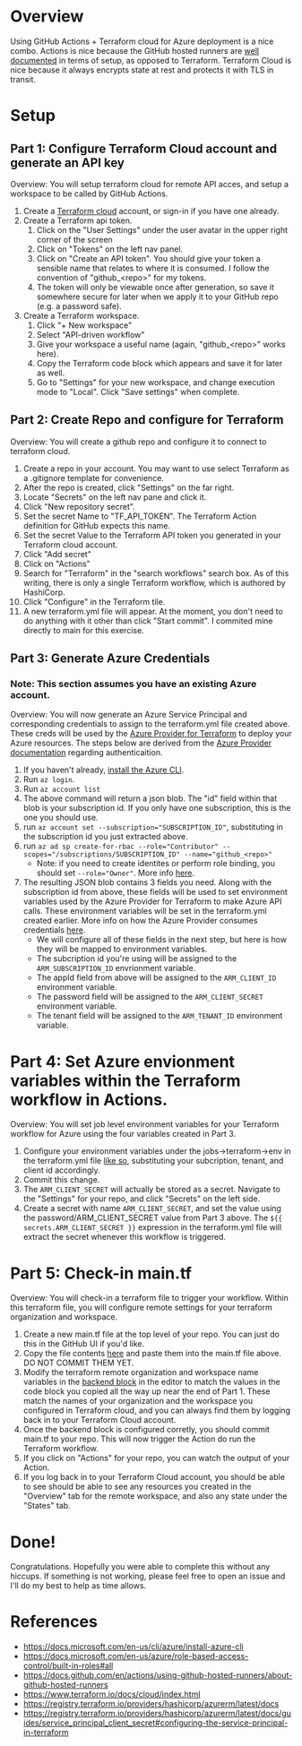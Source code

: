 # Overview

Using GitHub Actions + Terraform cloud for Azure deployment is a nice combo. Actions is nice because the GitHub hosted runners are [well documented](https://docs.github.com/en/actions/using-github-hosted-runners/about-github-hosted-runners) in terms of setup, as opposed to Terraform. Terraform Cloud is nice because it always encrypts state at rest and protects it with TLS in transit.

# Setup

## Part 1:  Configure Terraform Cloud account and generate an API key
Overview: You will setup terraform cloud for remote API acces, and setup a workspace to be called by GitHub Actions.
1. Create a [Terraform cloud](https://www.terraform.io/cloud) account, or sign-in if you have one already.
1. Create a Terraform api token.
   1. Click on the "User Settings" under the user avatar in the upper right corner of the screen
   1. Click on "Tokens" on the left nav panel.
   1. Click on "Create an API token". You should give your token a sensible name that relates to where it is consumed. I follow the convention of "github_\<repo\>" for my tokens.
   1. The token will only be viewable once after generation, so save it somewhere secure for later when we apply it to your GitHub repo (e.g. a password safe).
1. Create a Terraform workspace.
   1. Click "+ New workspace"
   1. Select "API-driven workflow"
   1. Give your workspace a useful name (again, "github_\<repo\>" works here).
   1. Copy the Terraform code block which appears and save it for later as well.
   1. Go to "Settings" for your new workspace, and change execution mode to "Local". Click "Save settings" when complete.

## Part 2: Create Repo and configure for Terraform
Overview: You will create a github repo and configure it to connect to terraform cloud.
1. Create a repo in your account. You may want to use select Terraform as a .gitignore template for convenience.
1. After the repo is created, click "Settings" on the far right.
1. Locate "Secrets" on the left nav pane and click it.
1. Click "New repository secret".
1. Set the secret Name to "TF_API_TOKEN". The Terraform Action definition for GitHub expects this name.
1. Set the secret Value to the Terraform API token you generated in your Terraform cloud account.
1. Click "Add secret"
1. Click on "Actions"
1. Search for "Terraform" in the "search workflows" search box. As of this writing, there is only a single Terraform workflow, which is authored by HashiCorp.
1. Click "Configure" in the Terraform tile.
1. A new terraform.yml file will appear. At the moment, you don't need to do anything with it other than click "Start commit". I commited mine directly to main for this exercise.

## Part 3: Generate Azure Credentials
### Note: This section assumes you have an existing Azure account.
Overview: You will now generate an Azure Service Principal and corresponding credentials to assign to the terraform.yml file created above. These creds will be used by the [Azure Provider for Terraform](https://registry.terraform.io/providers/hashicorp/azurerm/latest/docs) to deploy your Azure resources. The steps below are derived from the [Azure Provider documentation](https://registry.terraform.io/providers/hashicorp/azurerm/latest/docs/guides/service_principal_client_secret) regarding authenticaition.

1. If you haven't already, [install the Azure CLI](https://docs.microsoft.com/en-us/cli/azure/install-azure-cli).
1. Run `az login`.
1. Run `az account list`
1. The above command will return a json blob. The "id" field within that blob is your subscription id. If you only have one subscription, this is the one you should use.
1. run `az account set --subscription="SUBSCRIPTION_ID"`, substituting in the subscription id you just extracted above.
1. run `az ad sp create-for-rbac --role="Contributor" --scopes="/subscriptions/SUBSCRIPTION_ID" --name="github_<repo>"`
   * Note: if you need to create identites or perform role binding, you should set `--role="Owner"`. More info [here](https://docs.microsoft.com/en-us/azure/role-based-access-control/built-in-roles#all).
1. The resulting JSON blob contains 3 fields you need. Along with the subscription id from above, these fields will be used to set environment variables used by the Azure Provider for Terraform to make Azure API calls. These environment variables will be set in the terraform.yml created earlier. More info on how the Azure Provider consumes credentials [here](https://registry.terraform.io/providers/hashicorp/azurerm/latest/docs/guides/service_principal_client_secret#configuring-the-service-principal-in-terraform).
   * We will configure all of these fields in the next step, but here is how they will be mapped to environment variables.
   * The subcription id you're using  will be assigned to the `ARM_SUBSCRIPTION_ID` envrionment variable.
   * The appId field from above will be assigned to the `ARM_CLIENT_ID` environment variable.
   * The password field will be assigned to the `ARM_CLIENT_SECRET` environment variable.
   * The tenant field will be assigned to the `ARM_TENANT_ID` environment variable.

# Part 4: Set Azure envionment variables within the Terraform workflow in Actions.
Overview: You will set job level environment variables for your Terraform workflow for Azure using the four variables created in Part 3.

1. Configure your environment variables under the jobs->terraform->env in the terraform.yml file [like so](https://github.com/jcetina/tf_azure_poc/blob/809a7c5e6022413765fec74bc18929667b95475e/.github/workflows/terraform.yml#L58-L62), substituting your subcription, tenant, and client id accordingly.
1. Commit this change.
1. The `ARM_CLIENT_SECRET` will actually be stored as a secret. Navigate to the "Settings" for your repo, and click "Secrets" on the left side.
1. Create a secret with name `ARM_CLIENT_SECRET`, and set the value using the password/ARM_CLIENT_SECRET value from Part 3 above. The `${{ secrets.ARM_CLIENT_SECRET }}` expression in the terraform.yml file will extract the secret whenever this workflow is triggered.

# Part 5: Check-in main.tf
Overview: You will check-in a terraform file to trigger your workflow. Within this terraform file, you will configure remote settings for your terraform organization and workspace.
1. Create a new main.tf file at the top level of your repo. You can just do this in the GitHub UI if you'd like.
1. Copy the file contents [here](https://github.com/jcetina/tf_azure_poc/blob/8f9e59c4cabfb5cf278e9b609ea064b94c5fef79/main.tf) and paste them into the main.tf file above. DO NOT COMMIT THEM YET.
1. Modify the terraform remote organization and workspace name variables in the [backend block](https://github.com/jcetina/tf_azure_poc/blob/8f9e59c4cabfb5cf278e9b609ea064b94c5fef79/main.tf#L12-L18) in the editor to match the values in the code block you copied all the way up near the end of Part 1. These match the names of your organization and the workspace you configured in Terraform cloud, and you can always find them by logging back in to your Terraform Cloud account.
1. Once the backend block is configured corretly, you should commit main.tf to your repo. This will now trigger the Action do run the Terraform workflow.
1. If you click on "Actions" for your repo, you can watch the output of your Action.
1. If you log back in to your Terraform Cloud account, you should be able to see should be able to see any resources you created in the "Overview" tab for the remote workspace, and also any state under the "States" tab.
   
# Done!
Congratulations. Hopefully you were able to complete this without any hiccups. If something is not working, please feel free to open an issue and I'll do my best to help as time allows.

# References
* https://docs.microsoft.com/en-us/cli/azure/install-azure-cli
* https://docs.microsoft.com/en-us/azure/role-based-access-control/built-in-roles#all
* https://docs.github.com/en/actions/using-github-hosted-runners/about-github-hosted-runners
* https://www.terraform.io/docs/cloud/index.html
* https://registry.terraform.io/providers/hashicorp/azurerm/latest/docs
* https://registry.terraform.io/providers/hashicorp/azurerm/latest/docs/guides/service_principal_client_secret#configuring-the-service-principal-in-terraform
